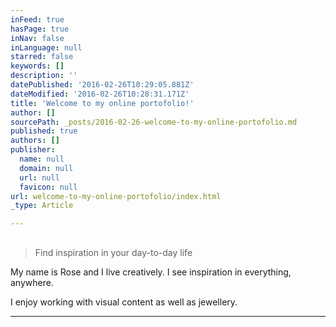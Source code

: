 ```yaml
---
inFeed: true
hasPage: true
inNav: false
inLanguage: null
starred: false
keywords: []
description: ''
datePublished: '2016-02-26T10:29:05.881Z'
dateModified: '2016-02-26T10:28:31.171Z'
title: 'Welcome to my online portofolio!'
author: []
sourcePath: _posts/2016-02-26-welcome-to-my-online-portofolio.md
published: true
authors: []
publisher:
  name: null
  domain: null
  url: null
  favicon: null
url: welcome-to-my-online-portofolio/index.html
_type: Article

---
```

## 
> 
> Find inspiration in your day-to-day life

My name is Rose and I live creatively. I see inspiration in everything, anywhere.

I enjoy working with visual content as well as jewellery.

****